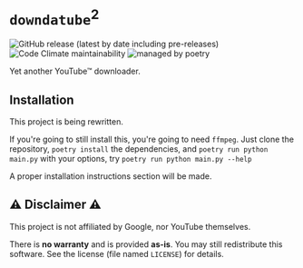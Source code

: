 # `downdatube`<sup>2</sup>

![GitHub release (latest by date including pre-releases)](https://img.shields.io/github/v/release/shahoob/downdatube?include_prereleases&label=%20&style=flat-square)
![Code Climate maintainability](https://img.shields.io/codeclimate/maintainability/shahoob/downdatube?logo=code-climate&style=flat-square)
![managed by poetry](https://img.shields.io/badge/-managed_by_poetry-blue?logo=poetry&style=flat-square)

Yet another YouTube™ downloader.

## Installation

This project is being rewritten.

If you're going to still install this, you're going to need `ffmpeg`.
Just clone the repository, `poetry install` the dependencies,
and `poetry run python main.py` with your options, try `poetry run python main.py --help`

A proper installation instructions section will be made.

## :warning: Disclaimer :warning:

This project is not affiliated by Google, nor YouTube themselves.

There is **no warranty** and is provided **as-is**. You may still redistribute this software.
See the license (file named `LICENSE`) for details.
